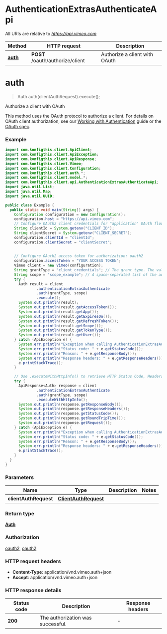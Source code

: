 # AuthenticationExtrasAuthenticateApi

All URIs are relative to *https://api.vimeo.com*

| Method | HTTP request | Description |
|------------- | ------------- | -------------|
| [**auth**](AuthenticationExtrasAuthenticateApi.md#auth) | **POST** /oauth/authorize/client | Authorize a client with OAuth |


<a name="auth"></a>
# **auth**
> Auth auth(clientAuthRequest).execute();

Authorize a client with OAuth

This method uses the OAuth protocol to authorize a client. For details on OAuth client authorization, see our [Working with Authentication](/api/authentication) guide or the [OAuth spec](https://tools.ietf.org/html/draft-ietf-oauth-v2-31#section-4.4).

### Example
```java
import com.konfigthis.client.ApiClient;
import com.konfigthis.client.ApiException;
import com.konfigthis.client.ApiResponse;
import com.konfigthis.client.Vimeo;
import com.konfigthis.client.Configuration;
import com.konfigthis.client.auth.*;
import com.konfigthis.client.model.*;
import com.konfigthis.client.api.AuthenticationExtrasAuthenticateApi;
import java.util.List;
import java.util.Map;
import java.util.UUID;

public class Example {
  public static void main(String[] args) {
    Configuration configuration = new Configuration();
    configuration.host = "https://api.vimeo.com";
    // Configure OAuth2 client credentials for "application" OAuth flow
    String clientId = System.getenv("CLIENT_ID");
    String clientSecret = System.getenv("CLIENT_SECRET");
    configuration.clientId = "clientId";
    configuration.clientSecret = "clientSecret";
    
    
    // Configure OAuth2 access token for authorization: oauth2
    configuration.accessToken = "YOUR ACCESS TOKEN";
    Vimeo client = new Vimeo(configuration);
    String grantType = "client_credentials"; // The grant type. The value of this field must be `client_credentials`.
    String scope = "scope_example"; // A space-separated list of the authentication scopes to access. The default is `public`.
    try {
      Auth result = client
              .authenticationExtrasAuthenticate
              .auth(grantType, scope)
              .execute();
      System.out.println(result);
      System.out.println(result.getAccessToken());
      System.out.println(result.getApp());
      System.out.println(result.getExpiresOn());
      System.out.println(result.getRefreshToken());
      System.out.println(result.getScope());
      System.out.println(result.getTokenType());
      System.out.println(result.getUser());
    } catch (ApiException e) {
      System.err.println("Exception when calling AuthenticationExtrasAuthenticateApi#auth");
      System.err.println("Status code: " + e.getStatusCode());
      System.err.println("Reason: " + e.getResponseBody());
      System.err.println("Response headers: " + e.getResponseHeaders());
      e.printStackTrace();
    }

    // Use .executeWithHttpInfo() to retrieve HTTP Status Code, Headers and Request
    try {
      ApiResponse<Auth> response = client
              .authenticationExtrasAuthenticate
              .auth(grantType, scope)
              .executeWithHttpInfo();
      System.out.println(response.getResponseBody());
      System.out.println(response.getResponseHeaders());
      System.out.println(response.getStatusCode());
      System.out.println(response.getRoundTripTime());
      System.out.println(response.getRequest());
    } catch (ApiException e) {
      System.err.println("Exception when calling AuthenticationExtrasAuthenticateApi#auth");
      System.err.println("Status code: " + e.getStatusCode());
      System.err.println("Reason: " + e.getResponseBody());
      System.err.println("Response headers: " + e.getResponseHeaders());
      e.printStackTrace();
    }
  }
}

```

### Parameters

| Name | Type | Description  | Notes |
|------------- | ------------- | ------------- | -------------|
| **clientAuthRequest** | [**ClientAuthRequest**](ClientAuthRequest.md)|  | |

### Return type

[**Auth**](Auth.md)

### Authorization

[oauth2](../README.md#oauth2), [oauth2](../README.md#oauth2)

### HTTP request headers

 - **Content-Type**: application/vnd.vimeo.auth+json
 - **Accept**: application/vnd.vimeo.auth+json

### HTTP response details
| Status code | Description | Response headers |
|-------------|-------------|------------------|
| **200** | The authorization was successful. |  -  |

